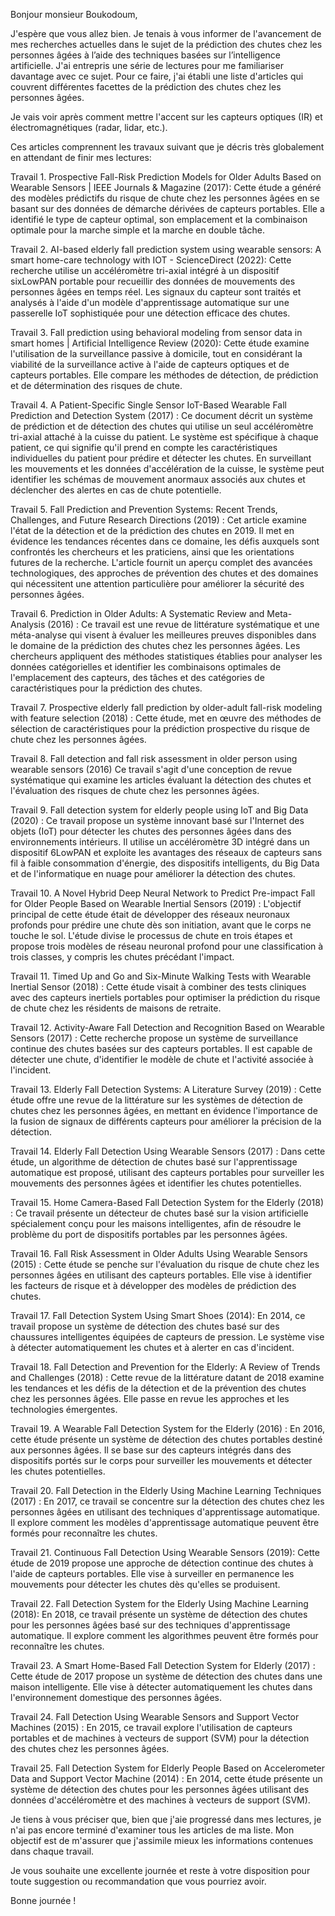 Bonjour monsieur Boukodoum, 

J'espère que vous allez bien. 
Je tenais à vous informer de l'avancement de mes recherches actuelles dans le sujet de la prédiction des chutes chez les personnes âgées à l’aide des techniques basées sur l’intelligence artificielle. 
J'ai entrepris une série de lectures pour me familiariser davantage avec ce sujet. Pour ce faire, j'ai établi une liste d'articles qui couvrent différentes facettes de la prédiction des chutes chez les personnes âgées.  

Je vais voir après comment mettre l'accent sur les capteurs optiques (IR) et électromagnétiques (radar, lidar, etc.).  

Ces articles comprennent les travaux suivant que je décris très globalement en attendant de finir mes lectures: 

 

Travail 1. Prospective Fall-Risk Prediction Models for Older Adults Based on Wearable Sensors | IEEE Journals & Magazine (2017): Cette étude a généré des modèles prédictifs du risque de chute chez les personnes âgées en se basant sur des données de démarche dérivées de capteurs portables. Elle a identifié le type de capteur optimal, son emplacement et la combinaison optimale pour la marche simple et la marche en double tâche. 

 

Travail 2.  AI-based elderly fall prediction system using wearable sensors: A smart home-care technology with IOT - ScienceDirect (2022): Cette recherche utilise un accéléromètre tri-axial intégré à un dispositif sixLowPAN portable pour recueillir des données de mouvements des personnes âgées en temps réel. Les signaux du capteur sont traités et analysés à l'aide d'un modèle d'apprentissage automatique sur une passerelle IoT sophistiquée pour une détection efficace des chutes. 

 

Travail 3.  Fall prediction using behavioral modeling from sensor data in smart homes | Artificial Intelligence Review (2020): Cette étude examine l'utilisation de la surveillance passive à domicile, tout en considérant la viabilité de la surveillance active à l'aide de capteurs optiques et de capteurs portables. Elle compare les méthodes de détection, de prédiction et de détermination des risques de chute. 

 

Travail 4. A Patient-Specific Single Sensor IoT-Based Wearable Fall Prediction and Detection System (2017) : Ce document décrit un système de prédiction et de détection des chutes qui utilise un seul accéléromètre tri-axial attaché à la cuisse du patient. Le système est spécifique à chaque patient, ce qui signifie qu'il prend en compte les caractéristiques individuelles du patient pour prédire et détecter les chutes. En surveillant les mouvements et les données d'accélération de la cuisse, le système peut identifier les schémas de mouvement anormaux associés aux chutes et déclencher des alertes en cas de chute potentielle. 

 

Travail 5. Fall Prediction and Prevention Systems: Recent Trends, Challenges, and Future Research Directions (2019) : Cet article examine l'état de la détection et de la prédiction des chutes en 2019. Il met en évidence les tendances récentes dans ce domaine, les défis auxquels sont confrontés les chercheurs et les praticiens, ainsi que les orientations futures de la recherche. L'article fournit un aperçu complet des avancées technologiques, des approches de prévention des chutes et des domaines qui nécessitent une attention particulière pour améliorer la sécurité des personnes âgées. 

 

Travail 6. Prediction in Older Adults: A Systematic Review and Meta-Analysis (2016) : Ce travail est une revue de littérature systématique et une méta-analyse qui visent à évaluer les meilleures preuves disponibles dans le domaine de la prédiction des chutes chez les personnes âgées. Les chercheurs appliquent des méthodes statistiques établies pour analyser les données catégorielles et identifier les combinaisons optimales de l'emplacement des capteurs, des tâches et des catégories de caractéristiques pour la prédiction des chutes. 

 

Travail 7. Prospective elderly fall prediction by older-adult fall-risk modeling with feature selection (2018) : Cette étude, met en œuvre des méthodes de sélection de caractéristiques pour la prédiction prospective du risque de chute chez les personnes âgées. 

 

Travail 8. Fall detection and fall risk assessment in older person using wearable sensors (2016) Ce travail s'agit d'une conception de revue systématique qui examine les articles évaluant la détection des chutes et l'évaluation des risques de chute chez les personnes âgées. 

 

Travail 9. Fall detection system for elderly people using IoT and Big Data (2020) : Ce travail propose un système innovant basé sur l'Internet des objets (IoT) pour détecter les chutes des personnes âgées dans des environnements intérieurs. Il utilise un accéléromètre 3D intégré dans un dispositif 6LowPAN et exploite les avantages des réseaux de capteurs sans fil à faible consommation d'énergie, des dispositifs intelligents, du Big Data et de l'informatique en nuage pour améliorer la détection des chutes. 

 

Travail 10. A Novel Hybrid Deep Neural Network to Predict Pre-impact Fall for Older People Based on Wearable Inertial Sensors (2019) : L'objectif principal de cette étude était de développer des réseaux neuronaux profonds pour prédire une chute dès son initiation, avant que le corps ne touche le sol. L'étude divise le processus de chute en trois étapes et propose trois modèles de réseau neuronal profond pour une classification à trois classes, y compris les chutes précédant l'impact. 

 

Travail 11. Timed Up and Go and Six-Minute Walking Tests with Wearable Inertial Sensor (2018) : Cette étude visait à combiner des tests cliniques avec des capteurs inertiels portables pour optimiser la prédiction du risque de chute chez les résidents de maisons de retraite. 

 

Travail 12. Activity-Aware Fall Detection and Recognition Based on Wearable Sensors (2017) : Cette recherche propose un système de surveillance continue des chutes basées sur des capteurs portables. Il est capable de détecter une chute, d'identifier le modèle de chute et l'activité associée à l'incident. 

 

Travail 13. Elderly Fall Detection Systems: A Literature Survey (2019) : Cette étude offre une revue de la littérature sur les systèmes de détection de chutes chez les personnes âgées, en mettant en évidence l'importance de la fusion de signaux de différents capteurs pour améliorer la précision de la détection. 

 

Travail 14. Elderly Fall Detection Using Wearable Sensors (2017) : Dans cette étude, un algorithme de détection de chutes basé sur l'apprentissage automatique est proposé, utilisant des capteurs portables pour surveiller les mouvements des personnes âgées et identifier les chutes potentielles. 

 

Travail 15. Home Camera-Based Fall Detection System for the Elderly (2018) : Ce travail présente un détecteur de chutes basé sur la vision artificielle spécialement conçu pour les maisons intelligentes, afin de résoudre le problème du port de dispositifs portables par les personnes âgées. 

 

Travail 16. Fall Risk Assessment in Older Adults Using Wearable Sensors (2015) : Cette étude se penche sur l'évaluation du risque de chute chez les personnes âgées en utilisant des capteurs portables. Elle vise à identifier les facteurs de risque et à développer des modèles de prédiction des chutes. 

 

Travail 17. Fall Detection System Using Smart Shoes (2014): En 2014, ce travail propose un système de détection des chutes basé sur des chaussures intelligentes équipées de capteurs de pression. Le système vise à détecter automatiquement les chutes et à alerter en cas d'incident. 

 

Travail 18. Fall Detection and Prevention for the Elderly: A Review of Trends and Challenges (2018) : Cette revue de la littérature datant de 2018 examine les tendances et les défis de la détection et de la prévention des chutes chez les personnes âgées. Elle passe en revue les approches et les technologies émergentes. 

 

Travail 19. A Wearable Fall Detection System for the Elderly (2016) : En 2016, cette étude présente un système de détection des chutes portables destiné aux personnes âgées. Il se base sur des capteurs intégrés dans des dispositifs portés sur le corps pour surveiller les mouvements et détecter les chutes potentielles. 

 

Travail 20.  Fall Detection in the Elderly Using Machine Learning Techniques (2017) : En 2017, ce travail se concentre sur la détection des chutes chez les personnes âgées en utilisant des techniques d'apprentissage automatique. Il explore comment les modèles d'apprentissage automatique peuvent être formés pour reconnaître les chutes. 

 

Travail 21.  Continuous Fall Detection Using Wearable Sensors (2019): Cette étude de 2019 propose une approche de détection continue des chutes à l'aide de capteurs portables. Elle vise à surveiller en permanence les mouvements pour détecter les chutes dès qu'elles se produisent. 

 

Travail 22.  Fall Detection System for the Elderly Using Machine Learning (2018): En 2018, ce travail présente un système de détection des chutes pour les personnes âgées basé sur des techniques d'apprentissage automatique. Il explore comment les algorithmes peuvent être formés pour reconnaître les chutes. 

 

Travail 23.  A Smart Home-Based Fall Detection System for Elderly (2017) : Cette étude de 2017 propose un système de détection des chutes dans une maison intelligente. Elle vise à détecter automatiquement les chutes dans l'environnement domestique des personnes âgées. 

 

Travail 24. Fall Detection Using Wearable Sensors and Support Vector Machines (2015) : En 2015, ce travail explore l'utilisation de capteurs portables et de machines à vecteurs de support (SVM) pour la détection des chutes chez les personnes âgées. 

 

Travail 25. Fall Detection System for Elderly People Based on Accelerometer Data and Support Vector Machine (2014) : En 2014, cette étude présente un système de détection des chutes pour les personnes âgées utilisant des données d'accéléromètre et des machines à vecteurs de support (SVM). 




Je tiens à vous préciser que, bien que j'aie progressé dans mes lectures, je n'ai pas encore terminé d'examiner tous les articles de ma liste. Mon objectif est de m'assurer que j'assimile mieux les informations contenues dans chaque travail.  

Je vous souhaite une excellente journée et reste à votre disposition pour toute suggestion ou recommandation que vous pourriez avoir. 

 Bonne journée !
